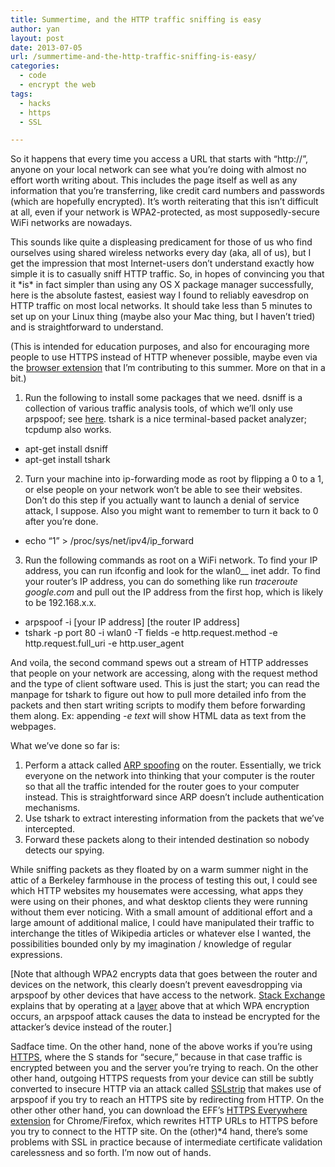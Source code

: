 ```yaml
---
title: Summertime, and the HTTP traffic sniffing is easy
author: yan
layout: post
date: 2013-07-05
url: /summertime-and-the-http-traffic-sniffing-is-easy/
categories:
  - code
  - encrypt the web
tags:
  - hacks
  - https
  - SSL

---
```

So it happens that every time you access a URL that starts with &#8220;http://&#8221;, anyone on your local network can see what you&#8217;re doing with almost no effort worth writing about. This includes the page itself as well as any information that you&#8217;re transferring, like credit card numbers and passwords (which are hopefully encrypted). It&#8217;s worth reiterating that this isn&#8217;t difficult at all, even if your network is WPA2-protected, as most supposedly-secure WiFi networks are nowadays.

This sounds like quite a displeasing predicament for those of us who find ourselves using shared wireless networks every day (aka, all of us), but I get the impression that most Internet-users don&#8217;t understand exactly how simple it is to casually sniff HTTP traffic. So, in hopes of convincing you that it \*is\* in fact simpler than using any OS X package manager successfully, here is the absolute fastest, easiest way I found to reliably eavesdrop on HTTP traffic on most local networks. It should take less than 5 minutes to set up on your Linux thing (maybe also your Mac thing, but I haven&#8217;t tried) and is straightforward to understand.

(This is intended for education purposes, and also for encouraging more people to use HTTPS instead of HTTP whenever possible, maybe even via the [browser extension][1] that I&#8217;m contributing to this summer. More on that in a bit.)

1. Run the following to install some packages that we need. dsniff is a collection of various traffic analysis tools, of which we&#8217;ll only use arpspoof; see [here][2]. tshark is a nice terminal-based packet analyzer; tcpdump also works.

  * apt-get install dsniff
  * apt-get install tshark

2. Turn your machine into ip-forwarding mode as root by flipping a 0 to a 1, or else people on your network won&#8217;t be able to see their websites. Don&#8217;t do this step if you actually want to launch a denial of service attack, I suppose. Also you might want to remember to turn it back to 0 after you&#8217;re done.

  * echo &#8220;1&#8221; > /proc/sys/net/ipv4/ip_forward

3. Run the following commands as root on a WiFi network. To find your IP address, you can run ifconfig and look for the wlan0__ inet addr. To find your router&#8217;s IP address, you can do something like run _traceroute google.com_ and pull out the IP address from the first hop, which is likely to be 192.168.x.x.

  * arpspoof -i \[your IP address\] \[the router IP address\]
  * tshark -p port 80 -i wlan0 -T fields -e http.request.method -e http.request.full\_uri -e http.user\_agent

And voila, the second command spews out a stream of HTTP addresses that people on your network are accessing, along with the request method and the type of client software used. This is just the start; you can read the manpage for tshark to figure out how to pull more detailed info from the packets and then start writing scripts to modify them before forwarding them along. Ex: appending _-e text_ will show HTML data as text from the webpages.

What we&#8217;ve done so far is:

  1. Perform a attack called [ARP spoofing][3] on the router. Essentially, we trick everyone on the network into thinking that your computer is the router so that all the traffic intended for the router goes to your computer instead. This is straightforward since ARP doesn&#8217;t include authentication mechanisms.
  2. Use tshark to extract interesting information from the packets that we&#8217;ve intercepted.
  3. Forward these packets along to their intended destination so nobody detects our spying.

While sniffing packets as they floated by on a warm summer night in the attic of a Berkeley farmhouse in the process of testing this out, I could see which HTTP websites my housemates were accessing, what apps they were using on their phones, and what desktop clients they were running without them ever noticing. With a small amount of additional effort and a large amount of additional malice, I could have manipulated their traffic to interchange the titles of Wikipedia articles or whatever else I wanted, the possibilities bounded only by my imagination / knowledge of regular expressions.

[Note that although WPA2 encrypts data that goes between the router and devices on the network, this clearly doesn&#8217;t prevent eavesdropping via arpspoof by other devices that have access to the network. [Stack Exchange][4] explains that by operating at a [layer][5] above that at which WPA encryption occurs, an arpspoof attack causes the data to instead be encrypted for the attacker&#8217;s device instead of the router.]

Sadface time. On the other hand, none of the above works if you&#8217;re using [HTTPS][6], where the S stands for &#8220;secure,&#8221; because in that case traffic is encrypted between you and the server you&#8217;re trying to reach. On the other other hand, outgoing HTTPS requests from your device can still be subtly converted to insecure HTTP via an attack called [SSLstrip][7] that makes use of arpspoof if you try to reach an HTTPS site by redirecting from HTTP. On the other other other hand, you can download the EFF&#8217;s [HTTPS Everywhere extension][1] for Chrome/Firefox, which rewrites HTTP URLs to HTTPS before you try to connect to the HTTP site. On the (other)*4 hand, there&#8217;s some problems with SSL in practice because of intermediate certificate validation carelessness and so forth. I&#8217;m now out of hands.

 [1]: https://www.eff.org/https-everywhere/
 [2]: http://www.monkey.org/~dugsong/dsniff/
 [3]: https://en.wikipedia.org/wiki/ARP_spoofing
 [4]: http://security.stackexchange.com/questions/2372/is-wpa2-wifi-protected-against-arp-poisoning-and-sniffing
 [5]: https://en.wikipedia.org/wiki/OSI_model
 [6]: https://en.wikipedia.org/wiki/HTTP_Secure
 [7]: http://www.thoughtcrime.org/software/sslstrip/